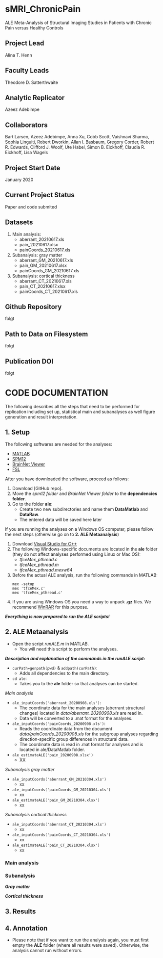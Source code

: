 # sMRI_ChronicPain
ALE Meta-Analysis of Structural Imaging Studies in Patients with Chronic Pain versus Healthy Controls


## Project Lead
Alina T. Henn

## Faculty Leads
Theodore D. Satterthwaite

## Analytic Replicator
Azeez Adebimpe

## Collaborators
Bart Larsen, Azeez Adebimpe, Anna Xu, Cobb Scott, Vaishnavi Sharma, Sophia Linguiti, Robert Dworkin, Allan I. Basbaum, Gregory Corder, Robert R. Edwards, Clifford J. Woolf, Ute Habel, Simon B. Eickhoff, Claudia R. Eickhoff, Lisa Wagels

## Project Start Date
January 2020

## Current Project Status
Paper and code submited 

## Datasets
1. Main analysis:
    - aberrant_20210617.xls
    - pain_20210617.xlsx
    - painCoords_20210617.xls
2. Subanalysis: gray matter
    - aberrant_GM_20210617.xls
    - pain_GM_20210617.xlsx
    - painCoords_GM_20210617.xls
3. Subanalysis: cortical thickness
    - aberrant_CT_20210617.xls
    - pain_CT_20210617.xlsx
    - painCoords_CT_20210617.xls

## Github Repository
folgt

## Path to Data on Filesystem
folgt

## Publication DOI
folgt

# CODE DOCUMENTATION
The following describes all the steps that need to be performed for replication including set up, statistical main and subanalyses as well figure generation and result interpretation. 

## 1. Setup
The following softwares are needed for the analyses:
* [MATLAB](https://www.mathworks.com/products/matlab.html)
* [SPM12](https://www.fil.ion.ucl.ac.uk/spm/software/spm12/)
* [BrainNet Viewer](https://www.nitrc.org/projects/bnv/)
* [FSL](https://fsl.fmrib.ox.ac.uk/fsl/fslwiki/FSL)

After you have downloaded the software, proceed as follows: 
1. Download [GitHub repo].
2. Move the *spm12 folder* and *BrainNet Viewer folder* to the **dependencies folder**. 
3. Go to the folder **ale**:
    - Create two new subdirectories and name them **DataMatlab** and **DataRaw**.
    - The entered data will be saved here later

If you are running the analyses on a Windows OS computer, please follow the next steps (otherwise go on to **2. ALE Metaanalysis**)
1. Download [Visual Studio for C++](https://visualstudio.microsoft.com/vs/features/cplusplus/)
2. The following Windows-specific documents are located in the **ale** folder (they do not affect analyses performed using Linux or Mac OS):
    - *tfceMex_pthread.c*
    - *tfceMex_pthread.m*
    - *tfceMex_pthread.mexw64*
3. Before the actual ALE analysis, run the following commands in MATLAB:
    ```
    mex -setup
    mex 'tfceMex.c'
    mex 'tfceMex_pthread.c'
    ```
4. If you are using Windows OS you need a way to unpack **.gz** files. We recommend [WinRAR](https://winrar.de/downld.php) for this purpose.

***Everything is now prepared to run the ALE scripts!***

## 2. ALE Metaanalysis
+ Open the script *runALE.m* in MATLAB. 
    - You will need this script to perform the analyses. 

***Description and explanation of the commands in the runALE script:*** 
+ ```curPath=genpath(pwd)``` & ```addpath(curPath)```: 
    - Adds all dependencies to the main directory. 
+ ```cd ale```:
    - Takes you to the **ale** folder so that analyses can be started.

*Main analysis*
+ ```ale_inputCoords('aberrant_20200908.xls')```: 
    - The coordinate data for the main analyses (aberrant structural changes) located in *data/aberrant_20200908.xls* are read in. 
    - Data will be converted to a .mat format for the analyses.
+ ```ale_inputCoords('painCoords_20200908.xls')```: 
    - Reads the coordinate data from the document *data/painCoords_20200908.xls* for the subgroup analyses regarding direction-specific group differences in structural data.
    - The coordinate data is read in .mat format for analyses and is located in ale/DataMatlab folder.
+ ```ale_estimateALE('pain_20200908.xlsx')```
    - XX


*Subanalysis gray matter*
+ ```ale_inputCoords('aberrant_GM_20210304.xls')```
    - xx
+ ```ale_inputCoords('painCoords_GM_20210304.xls')```
    - xx
+ ```ale_estimateALE('pain_GM_20210304.xlsx')```
    - xx

*Subanalysis cortical thickness*
+ ```ale_inputCoords('aberrant_CT_20210304.xls')```
    - xx
+ ```ale_inputCoords('painCoords_CT_20210304.xls')```
    - xx
+ ```ale_estimateALE('pain_CT_20210304.xlsx')```
    - xx


### Main analysis

### Subanalysis
***Gray matter***

***Cortical thickness***

## 3. Results


## 4. Annotation
+ Please note that if you want to run the analysis again, you must first empty the **ALE** folder (where all results were saved). Otherwise, the analysis cannot run without errors. 
